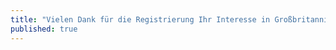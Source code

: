 ```yaml
---
title: "Vielen Dank für die Registrierung Ihr Interesse in Großbritannien investieren."
published: true
---
```

